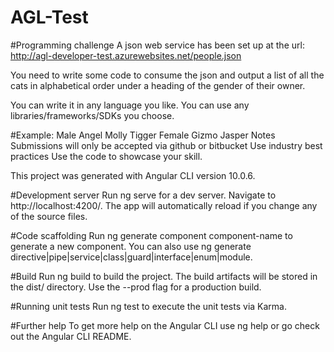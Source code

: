 # AGL-Test
#Programming challenge
A json web service has been set up at the url: http://agl-developer-test.azurewebsites.net/people.json

You need to write some code to consume the json and output a list of all the cats in alphabetical order under a heading of the gender of their owner.

You can write it in any language you like. You can use any libraries/frameworks/SDKs you choose.

#Example:
Male
Angel
Molly
Tigger
Female
Gizmo
Jasper
Notes
Submissions will only be accepted via github or bitbucket
Use industry best practices
Use the code to showcase your skill.



This project was generated with Angular CLI version 10.0.6.

#Development server
Run ng serve for a dev server. Navigate to http://localhost:4200/. The app will automatically reload if you change any of the source files.

#Code scaffolding
Run ng generate component component-name to generate a new component. You can also use ng generate directive|pipe|service|class|guard|interface|enum|module.

#Build
Run ng build to build the project. The build artifacts will be stored in the dist/ directory. Use the --prod flag for a production build.

#Running unit tests
Run ng test to execute the unit tests via Karma.



#Further help
To get more help on the Angular CLI use ng help or go check out the Angular CLI README.
